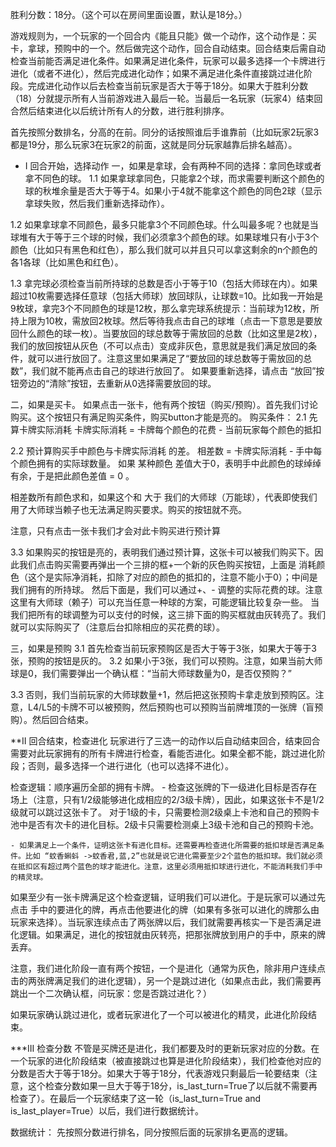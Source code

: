 胜利分数：18分。（这个可以在房间里面设置，默认是18分。）



游戏规则为，一个玩家的一个回合内《能且只能》做一个动作，这个动作是：买卡，拿球，预购中的一个。然后做完这个动作，回合自动结束。回合结束后需自动检查当前能否满足进化条件。如果满足进化条件，玩家可以最多选择一个卡牌进行进化（或者不进化），然后完成进化动作；如果不满足进化条件直接跳过进化阶段。完成进化动作以后去检查当前玩家是否大于等于18分。如果大于胜利分数（18）分就提示所有人当前游戏进入最后一轮。当最后一名玩家（玩家4）结束回合然后结束进化以后统计所有人的分数，进行胜利排序。

首先按照分数排名，分高的在前。同分的话按照谁后手谁靠前（比如玩家2玩家3都是19分，那么玩家3在玩家2的前面，这就是同分玩家越靠后排名越高）。

* I 回合开始，选择动作
一，如果是拿球，会有两种不同的选择：拿同色球或者拿不同色的球。
1.1
如果拿球拿同色，只能拿2个球，而求需要判断这个颜色的球的秋堆余量是否大于等于4。如果小于4就不能拿这个颜色的同色2球（显示拿球失败，然后我们重新选择动作）。

1.2
如果拿球拿不同颜色，最多只能拿3个不同颜色球。什么叫最多呢？也就是当球堆有大于等于三个球的时候，我们必须拿3个颜色的球。如果球堆只有小于3个颜色（比如只有黑色和红色），那么我们就可以并且只可以拿这剩余的n个颜色的各1各球（比如黑色和红色）。

1.3
拿完球必须检查当前所持球的总数是否小于等于10（包括大师球在内）。如果超过10枚需要选择任意球（包括大师球）放回球队，让球数=10。比如我一开始是9枚球，拿完3个不同颜色的球是12枚，那么拿完球系统提示：当前球为12枚，所持上限为10枚，需放回2枚球。然后等待我点击自己的球堆（点击一下意思是要放回什么颜色的球一枚）。当要放回的球总数等于需放回的总数（比如这里是2枚），我们的放回按钮从灰色（不可以点击）变成非灰色，意思就是我们满足放回的条件，就可以进行放回了。注意这里如果满足了“要放回的球总数等于需放回的总数”，我们就不能再点击自己的球进行放回了。 如果要重新选择，请点击 “放回”按钮旁边的“清除”按钮，去重新从0选择需要放回的球。


二，如果是买卡。
如果点击一张卡，他有两个按钮（购买/预购）。首先我们讨论购买。这个按钮只有满足购买条件，购买button才能是亮的。
购买条件：
2.1 先算卡牌实际消耗
卡牌实际消耗 = 卡牌每个颜色的花费 - 当前玩家每个颜色的抵扣 

2.2 预计算购买手中颜色与卡牌实际消耗 的差。
相差数 = 卡牌实际消耗  - 手中每个颜色拥有的实际球数量。 如果 某种颜色 差值大于0，表明手中此颜色的球绰绰有余，于是把此颜色差值 = 0 。

相差数所有颜色求和，如果这个和 大于 我们的大师球（万能球），代表即使我们用了大师球当赖子也无法满足购买要求。购买的按钮就不亮。

注意，只有点击一张卡我们才会对此卡购买进行预计算

3.3
如果购买的按钮是亮的，表明我们通过预计算，这张卡可以被我们购买下。因此我们点击购买需要再弹出一个三排的框+一个新的灰色购买按钮，上面是 消耗颜色（这个是实际净消耗，扣除了对应的颜色的抵扣的，注意不能小于0）；中间是我们拥有的所持球。 
然后下面是，我们可以通过+、- 调整的实际花费的球。注意这里有大师球（赖子）可以充当任意一种球的方案，可能逻辑比较复杂一些。
当我们把所有的球调整为可以支付的时候，这三排下面的购买框就由灰转亮了。我们就可以实际购买了（注意后台扣除相应的买花费的球）。

三，如果是预购
3.1 首先检查当前玩家预购区是否大于等于3张，如果大于等于3张，预购的按钮是灰的。
3.2 
如果小于3张，我们可以预购。注意，如果当前大师球是0，我们需要弹出一个确认框：“当前大师球数量为0，是否仅预购？”

3.3
否则，我们当前玩家的大师球数量+1，然后把这张预购卡拿走放到预购区。注意，L4/L5的卡牌不可以被预购，然后预购也可以预购当前牌堆顶的一张牌（盲预购）。然后回合结束。

**II 回合结束，检查进化
玩家进行了三选一的动作以后自动结束回合，结束回合需要对此玩家拥有的所有卡牌进行检查，看能否进化。如果全都不能，跳过进化阶段；否则，最多选择一个进行进化（也可以选择不进化）。

检查逻辑：顺序遍历全部的拥有卡牌。
    - 检查这张牌的下一级进化目标是否存在场上（注意，只有1/2级能够进化成相应的2/3级卡牌），因此，如果这张卡不是1/2级就可以跳过这张卡了。 对于1级的卡，只需要检测2级桌上卡池和自己的预购卡池中是否有次卡的进化目标。2级卡只需要检测桌上3级卡池和自己的预购卡池。

    - 如果满足上一个条件，证明这张卡有进化目标。还需要再检查进化所需要的抵扣球是否满足条件。比如 “蚊香蝌蚪 ->蚊香君,蓝,2”也就是说它进化需要至少2个蓝色的抵扣球。我们就必须在抵扣区有超过两个蓝色的球才能进化。注意，这里必须用抵扣球进行进化，不能消耗我们手中的精灵球。

如果至少有一张卡牌满足这个检查逻辑，证明我们可以进化。于是玩家可以通过先点击 手中的要进化的牌，再点击他要进化的牌（如果有多张可以进化的牌那么由玩家来选择）。当玩家连续点击了两张牌以后，我们就需要再核实一下是否满足进化逻辑。如果满足，进化的按钮就由灰转亮，把那张牌放到用户的手中，原来的牌丢弃。

注意，我们进化阶段一直有两个按钮，一个是进化（通常为灰色，除非用户连续点击的两张牌满足我们的进化逻辑），另一个是跳过进化（如果点击此，我们需要再跳出一个二次确认框，问玩家：您是否跳过进化？）

如果玩家确认跳过进化，或者玩家进化了一个可以被进化的精灵，此进化阶段结束。


***III 检查分数
不管是买牌还是进化，我们都要及时的更新玩家对应的分数。在一个玩家的进化阶段结束（被直接跳过也算是进化阶段结束），我们检查他对应的分数是否大于等于18分。如果大于等于18分，代表游戏只剩最后一轮要结束（注意，这个检查分数如果一旦大于等于18分，is_last_turn=True了以后就不需要再检查了）。在最后一个玩家结束了这一轮（is_last_turn=True and is_last_player=True）以后，我们进行数据统计。


数据统计：
先按照分数进行排名，同分按照后面的玩家排名更高的逻辑。